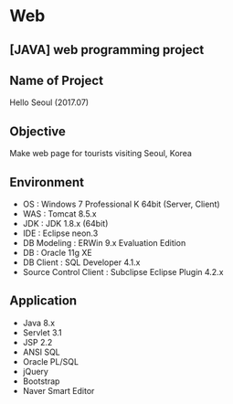 # Web
[JAVA] web programming project
---

## Name of Project
Hello Seoul (2017.07)

## Objective
Make web page for tourists visiting Seoul, Korea

## Environment
- OS : Windows 7 Professional K 64bit (Server, Client)
- WAS : Tomcat 8.5.x
- JDK : JDK 1.8.x (64bit)
- IDE : Eclipse neon.3
- DB Modeling : ERWin 9.x Evaluation Edition
- DB : Oracle 11g XE
- DB Client : SQL Developer 4.1.x
- Source Control Client : Subclipse Eclipse Plugin 4.2.x

## Application
- Java 8.x
- Servlet 3.1
- JSP 2.2
- ANSI SQL
- Oracle PL/SQL
- jQuery
- Bootstrap
- Naver Smart Editor
